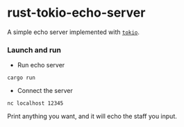 rust-tokio-echo-server
===

A simple echo server implemented with [`tokio`](https://tokio.rs/).


### Launch and run
- Run echo server
```
cargo run
```

- Connect the server
```
nc localhost 12345
```

Print anything you want, and it will echo the staff you input.
